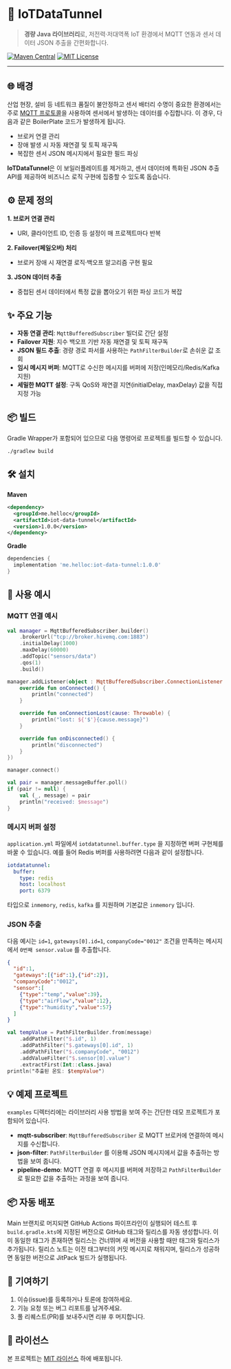 # 🚀 IoTDataTunnel

> **경량 Java 라이브러리**로, 저전력·저대역폭 IoT 환경에서 MQTT 연동과 센서 데이터 JSON 추출을 간편화합니다.

[![Maven Central](https://img.shields.io/maven-central/v/me.helloc/iot-data-tunnel)](https://search.maven.org/artifact/me.helloc/iot-data-tunnel)
[![MIT License](https://img.shields.io/badge/license-MIT-blue)](LICENSE)

---

## 🌐 배경

산업 현장, 설비 등 네트워크 품질이 불안정하고 센서 배터리 수명이 중요한 환경에서는 주로 [MQTT 프로토콜](https://mqtt.org/)을 사용하여 센서에서 발생하는 데이터를 수집합니다. 이 경우, 다음과 같은 BoilerPlate 코드가 발생하게 됩니다.

* 브로커 연결 관리
* 장애 발생 시 자동 재연결 및 토픽 재구독
* 복잡한 센서 JSON 메시지에서 필요한 필드 파싱

**IoTDataTunnel**은 이 보일러플레이트를 제거하고, 센서 데이터에 특화된 JSON 추출 API를 제공하여 비즈니스 로직 구현에 집중할 수 있도록 돕습니다.

## ⚙️ 문제 정의

**1. 브로커 연결 관리**

* URI, 클라이언트 ID, 인증 등 설정이 매 프로젝트마다 반복

**2. Failover(페일오버) 처리**

* 브로커 장애 시 재연결 로직·백오프 알고리즘 구현 필요

**3. JSON 데이터 추출**

* 중첩된 센서 데이터에서 특정 값을 뽑아오기 위한 파싱 코드가 복잡

## ✨ 주요 기능

* **자동 연결 관리**: `MqttBufferedSubscriber` 빌더로 간단 설정
* **Failover 지원**: 지수 백오프 기반 자동 재연결 및 토픽 재구독
* **JSON 필드 추출**: 경량 경로 파서를 사용하는 `PathFilterBuilder`로 손쉬운 값 조회
* **임시 메시지 버퍼**: MQTT로 수신한 메시지를 버퍼에 저장(인메모리/Redis/Kafka 지원)
* **세밀한 MQTT 설정**: 구독 QoS와 재연결 지연(initialDelay, maxDelay) 값을 직접 지정 가능

## 📦 빌드

Gradle Wrapper가 포함되어 있으므로 다음 명령어로 프로젝트를 빌드할 수 있습니다.

```bash
./gradlew build
```

## 🛠️ 설치

**Maven**

```xml
<dependency>
  <groupId>me.helloc</groupId>
  <artifactId>iot-data-tunnel</artifactId>
  <version>1.0.0</version>
</dependency>
```

**Gradle**

```groovy
dependencies {
  implementation 'me.helloc:iot-data-tunnel:1.0.0'
}
```

## 🚀 사용 예시

### MQTT 연결 예시

```kotlin
val manager = MqttBufferedSubscriber.builder()
    .brokerUrl("tcp://broker.hivemq.com:1883")
    .initialDelay(1000)
    .maxDelay(60000)
    .addTopic("sensors/data")
    .qos(1)
    .build()

manager.addListener(object : MqttBufferedSubscriber.ConnectionListener {
    override fun onConnected() {
        println("connected")
    }

    override fun onConnectionLost(cause: Throwable) {
        println("lost: ${'$'}{cause.message}")
    }

    override fun onDisconnected() {
        println("disconnected")
    }
})

manager.connect()

val pair = manager.messageBuffer.poll()
if (pair != null) {
    val (_, message) = pair
    println("received: $message")
}
```

### 메시지 버퍼 설정

`application.yml` 파일에서 `iotdatatunnel.buffer.type` 을 지정하면 버퍼 구현체를 바꿀 수 있습니다.
예를 들어 Redis 버퍼를 사용하려면 다음과 같이 설정합니다.

```yaml
iotdatatunnel:
  buffer:
    type: redis
    host: localhost
    port: 6379
```

타입으로 `inmemory`, `redis`, `kafka` 를 지원하며 기본값은 `inmemory` 입니다.

### JSON 추출

다음 예시는 `id=1`, `gateways[0].id=1`, `companyCode="0012"` 조건을 만족하는 메시지에서
`0번째 sensor.value` 를 추출합니다.

```json
{
  "id":1,
  "gateways":[{"id":1},{"id":2}],
  "companyCode":"0012",
  "sensor":[
    {"type":"temp","value":39},
    {"type":"airFlow","value":12},
    {"type":"humidity","value":57}
  ]
}
```

```kotlin
val tempValue = PathFilterBuilder.from(message)
    .addPathFilter("$.id", 1)
    .addPathFilter("$.gateways[0].id", 1)
    .addPathFilter("$.companyCode", "0012")
    .addValueFilter("$.sensor[0].value")
    .extractFirst(Int::class.java)
println("추출된 온도: $tempValue")
```


## 💡 예제 프로젝트

`examples` 디렉터리에는 라이브러리 사용 방법을 보여 주는 간단한 데모 프로젝트가 포함되어 있습니다.

- **mqtt-subscriber**: `MqttBufferedSubscriber` 로 MQTT 브로커에 연결하여 메시지를 수신합니다.
- **json-filter**: `PathFilterBuilder` 를 이용해 JSON 메시지에서 값을 추출하는 방법을 보여 줍니다.
- **pipeline-demo**: MQTT 연결 후 메시지를 버퍼에 저장하고 `PathFilterBuilder` 로 필요한 값을 추출하는 과정을 보여 줍니다.

## 📦 자동 배포

Main 브랜치로 머지되면 GitHub Actions 파이프라인이 실행되어 테스트 후 `build.gradle.kts`에 지정된
버전으로 GitHub 태그와 릴리스를 자동 생성합니다. 이미 동일한 태그가 존재하면 릴리스는 건너뛰며
새 버전을 사용할 때만 태그와 릴리스가 추가됩니다. 릴리스 노트는 이전 태그부터의 커밋 메시지로
채워지며, 릴리스가 성공하면 동일한 버전으로 JitPack 빌드가 실행됩니다.

## 🤝 기여하기

1. 이슈(issue)를 등록하거나 토론에 참여하세요.
2. 기능 요청 또는 버그 리포트를 남겨주세요.
3. 풀 리퀘스트(PR)를 보내주시면 리뷰 후 머지합니다.

## 📄 라이선스

본 프로젝트는 [MIT 라이선스](LICENSE) 하에 배포됩니다.
